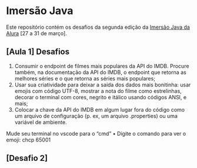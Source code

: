 # Imersão Java

Este repositório contém os desafios da segunda edição da [Imersão Java da Alura](https://grupoalura.notion.site/Imers-o-Java-2-Edi-o-Guia-do-Mergulho-69e40005601f4d089a9add98251197de) [27 a 31 de março].

## [Aula 1] Desafios
1. Consumir o endpoint de filmes mais populares da API do IMDB. Procure também, na documentação da API do IMDB, o endpoint que retorna as melhores séries e o que retorna as séries mais populares;
2. Usar sua criatividade para deixar a saída dos dados mais bonitinha: usar emojis com código UTF-8, mostrar a nota do filme como estrelinhas, decorar o terminal com cores, negrito e itálico usando códigos ANSI, e mais;
3. Colocar a chave da API do IMDB em algum lugar fora do código como um arquivo de configuração (p. ex, um arquivo .properties) ou uma variável de ambiente. 

Mude seu terminal no vscode para o “cmd”
• Digite o comando para ver o emoji: chcp 65001

## [Desafio 2]
<!-- 1. Criar diretório de saída das imagens, se ainda não existir;
2. Centralizar o texto na figurinha;
3. Colocar outra fonte como a Comic Sans ou a Impact, a fonte usada em memes;
4. Colocar contorno (outline) no texto da imagem; 
5. Colocar uma imagem de você que está fazendo esse curso sorrindo, fazendo joinha e fazer com que o texto da figurinha seja personalizado de acordo com as classificações do IMDB. -->

